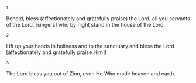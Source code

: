 <sup>1</sup> 

Behold, bless (affectionately and gratefully praise) the Lord, all you servants of the Lord, [singers] who by night stand in the house of the Lord. 

<sup>2</sup> 

Lift up your hands in holiness and to the sanctuary and bless the Lord [affectionately and gratefully praise Him]! 

<sup>3</sup> 

The Lord bless you out of Zion, even He Who made heaven and earth.